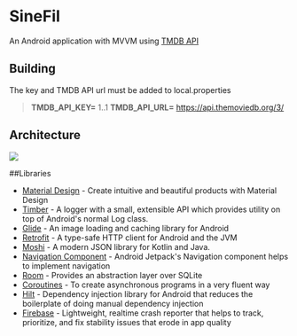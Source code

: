 # SineFil
An Android application with MVVM using [TMDB API](https://www.themoviedb.org/documentation/api/)

## Building
The key and TMDB API url must be added to local.properties

> **TMDB_API_KEY=** 1..1
> **TMDB_API_URL=** https://api.themoviedb.org/3/

## Architecture

[![](https://developer.android.com/topic/libraries/architecture/images/final-architecture.png)](https://developer.android.com/jetpack/guide)

##Libraries

- [Material Design](https://material.io/develop/android/docs/getting-started/) - Create intuitive and beautiful products with Material Design
- [Timber](https://github.com/JakeWharton/timber/) - A logger with a small, extensible API which provides utility on top of Android's normal Log class. 
- [Glide](https://github.com/bumptech/glide/) - An image loading and caching library for Android
- [Retrofit](https://github.com/square/retrofit/) - A type-safe HTTP client for Android and the JVM
- [Moshi](https://github.com/square/moshi/) - A modern JSON library for Kotlin and Java. 
- [Navigation Component](https://developer.android.com/guide/navigation/) - Android Jetpack's Navigation component helps to implement navigation
- [Room](https://developer.android.com/jetpack/androidx/releases/room/) - Provides an abstraction layer over SQLite
- [Coroutines](https://kotlinlang.org/docs/coroutines-overview.html/) - To create asynchronous programs in a very fluent way
- [Hilt](https://developer.android.com/training/dependency-injection/hilt-android/) - Dependency injection library for Android that reduces the boilerplate of doing manual dependency injection
- [Firebase](https://firebase.google.com/docs/crashlytics?hl=uk/) - Lightweight, realtime crash reporter that helps to track, prioritize, and fix stability issues that erode in app quality
